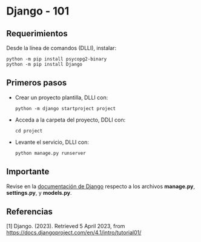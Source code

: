 # Django - 101

## Requerimientos

Desde la línea de comandos (DLLI), instalar:

```
python -m pip install psycopg2-binary
python -m pip install Django
```

## Primeros pasos

* Crear un proyecto plantilla, DLLI con: 
  
  ```
  python -m django startproject project
  ```

* Acceda a la carpeta del proyecto, DDLI con:

  ```
  cd project 
  ```

* Levante el servicio, DLLI con:

  ```
  python manage.py runserver
  ```

## Importante

Revise en la [documentación de Django](https://docs.djangoproject.com/en/4.1/intro/tutorial01/) respecto a los archivos **manage.py**, **settings.py**, y **models.py**.

## Referencias

[1] Django. (2023). Retrieved 5 April 2023, from https://docs.djangoproject.com/en/4.1/intro/tutorial01/

